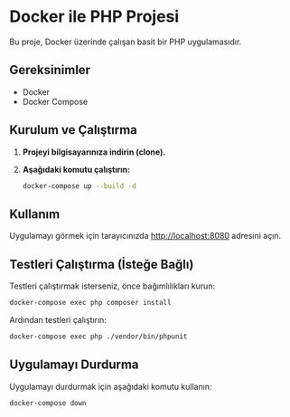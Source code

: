 # Docker ile PHP Projesi

Bu proje, Docker üzerinde çalışan basit bir PHP uygulamasıdır.

## Gereksinimler

- Docker
- Docker Compose

## Kurulum ve Çalıştırma

1.  **Projeyi bilgisayarınıza indirin (clone).**

2.  **Aşağıdaki komutu çalıştırın:**
    ```bash
    docker-compose up --build -d
    ```

## Kullanım

Uygulamayı görmek için tarayıcınızda [http://localhost:8080](http://localhost:8080) adresini açın.

## Testleri Çalıştırma (İsteğe Bağlı)

Testleri çalıştırmak isterseniz, önce bağımlılıkları kurun:
```bash
docker-compose exec php composer install
```

Ardından testleri çalıştırın:
```bash
docker-compose exec php ./vendor/bin/phpunit
```

## Uygulamayı Durdurma

Uygulamayı durdurmak için aşağıdaki komutu kullanın:
```bash
docker-compose down
```
